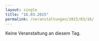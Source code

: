 ```yaml
---
layout: single
title: "16.03.2015"
permalink: /veranstaltungen/2015/03/16/
---
```


Keine Veranstaltung an diesem Tag.

